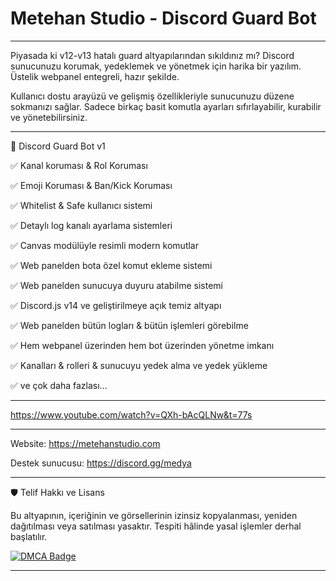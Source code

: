 # Metehan Studio - Discord Guard Bot 
_____________________________________________________________________________________________________________

Piyasada ki v12-v13 hatalı guard altyapılarından sıkıldınız mı? Discord sunucunuzu korumak, yedeklemek ve yönetmek için harika bir yazılım. Üstelik webpanel entegreli, hazır şekilde.

Kullanıcı dostu arayüzü ve gelişmiş özellikleriyle sunucunuzu düzene sokmanızı sağlar. Sadece birkaç basit komutla ayarları sıfırlayabilir, kurabilir ve yönetebilirsiniz.

_____________________________________________________________________________________________________________


🚀  Discord Guard Bot v1

✅  Kanal koruması & Rol Koruması

✅  Emoji Koruması & Ban/Kick Koruması

✅  Whitelist & Safe kullanıcı sistemi

✅  Detaylı log kanalı ayarlama sistemleri

✅  Canvas modülüyle resimli modern komutlar

✅  Web panelden bota özel komut ekleme sistemi

✅  Web panelden sunucuya duyuru atabilme sistemi

✅  Discord.js v14 ve geliştirilmeye açık temiz altyapı

✅  Web panelden bütün logları & bütün işlemleri görebilme

✅  Hem webpanel üzerinden hem bot üzerinden yönetme imkanı

✅  Kanalları & rolleri & sunucuyu yedek alma ve yedek yükleme

✅  ve çok daha fazlası... 

_____________________________________________________________________________________________________________

https://www.youtube.com/watch?v=QXh-bAcQLNw&t=77s

_____________________________________________________________________________________________________________

Website: https://metehanstudio.com

Destek sunucusu: https://discord.gg/medya

_____________________________________________________________________________________________________________

🛡️ Telif Hakkı ve Lisans

Bu altyapının, içeriğinin ve görsellerinin izinsiz kopyalanması, yeniden dağıtılması veya satılması yasaktır. Tespiti hâlinde yasal işlemler derhal başlatılır.

[![DMCA Badge](https://images.dmca.com/Badges/dmca-badge-w100-5x1-01.png)](https://www.dmca.com/r/1q3ggm9)

_____________________________________________________________________________________________________________




